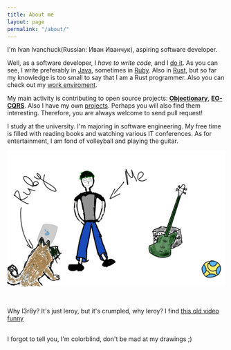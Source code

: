 ```yaml
---
title: About me
layout: page
permalink: "/about/"
---
```


I'm Ivan Ivanchuck(Russian: Иван Иванчук), aspiring software developer.

Well, as a software developer, I _have to write code_, and I [do it](https://github.com/l3r8yJ). As you can see, I write preferably in [Java](https://en.wikipedia.org/wiki/Java_(programming_language)), sometimes in [Ruby](https://en.wikipedia.org/wiki/Ruby_(programming_language)). Also in [Rust](https://en.wikipedia.org/wiki/Rust_(programming_language)), but so far my knowledge is too small to say that I am a Rust programmer. Also you can check out my [work enviroment](/2023/02/21/my-work-environment).

My main activity is contributing to open source projects: [**Objectionary**](https://github.com/objectionary), [**EO-CQRS**](https://github.com/eo-cqrs). Also I have my own [projects](/pets/). Perhaps you will also find them interesting. Therefore, you are always welcome to send pull request!
<br/>

I study at the university. I'm majoring in software engineering. My free time is filled with reading books and watching various IT conferences. As for entertainment, I am fond of volleyball and playing the guitar.

![pic](/assets/images/about.png)

<br/>

Why l3r8y? It's just leroy, but it's crumpled, why leroy? 
I find [this old video funny](https://youtu.be/mLyOj_QD4a4?t=85)

<br/>
I forgot to tell you, I'm colorblind, don't be mad at my drawings ;)
